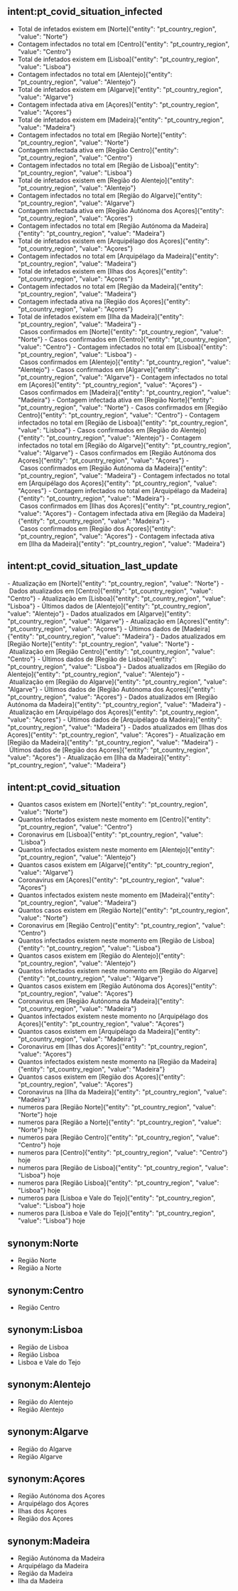 ## intent:pt_covid_situation_infected
- Total de infetados existem em [Norte]{"entity": "pt_country_region", "value": "Norte"}
- Contagem infectados no total em [Centro]{"entity": "pt_country_region", "value": "Centro"}
- Total de infetados existem em [Lisboa]{"entity": "pt_country_region", "value": "Lisboa"}
- Contagem infectados no total em [Alentejo]{"entity": "pt_country_region", "value": "Alentejo"}
- Total de infetados existem em [Algarve]{"entity": "pt_country_region", "value": "Algarve"}
- Contagem infectada ativa em [Açores]{"entity": "pt_country_region", "value": "Açores"}
- Total de infetados existem em [Madeira]{"entity": "pt_country_region", "value": "Madeira"}
- Contagem infectados no total em [Região Norte]{"entity": "pt_country_region", "value": "Norte"}
- Contagem infectada ativa em [Região Centro]{"entity": "pt_country_region", "value": "Centro"}
- Contagem infectados no total em [Região de Lisboa]{"entity": "pt_country_region", "value": "Lisboa"}
- Total de infetados existem em [Região do Alentejo]{"entity": "pt_country_region", "value": "Alentejo"}
- Contagem infectados no total em [Região do Algarve]{"entity": "pt_country_region", "value": "Algarve"}
- Contagem infectada ativa em [Região Autónoma dos Açores]{"entity": "pt_country_region", "value": "Açores"}
- Contagem infectados no total em [Região Autónoma da Madeira]{"entity": "pt_country_region", "value": "Madeira"}
- Total de infetados existem em [Arquipélago dos Açores]{"entity": "pt_country_region", "value": "Açores"}
- Contagem infectados no total em [Arquipélago da Madeira]{"entity": "pt_country_region", "value": "Madeira"}
- Total de infetados existem em [Ilhas dos Açores]{"entity": "pt_country_region", "value": "Açores"}
- Contagem infectados no total em [Região da Madeira]{"entity": "pt_country_region", "value": "Madeira"}
- Contagem infectada ativa na [Região dos Açores]{"entity": "pt_country_region", "value": "Açores"}
- Total de infetados existem em [Ilha da Madeira]{"entity": "pt_country_region", "value": "Madeira"}
- Casos confirmados em [Norte]{"entity": "pt_country_region", "value": "Norte"}
- Casos confirmados em [Centro]{"entity": "pt_country_region", "value": "Centro"}
- Contagem infectados no total em [Lisboa]{"entity": "pt_country_region", "value": "Lisboa"}
- Casos confirmados em [Alentejo]{"entity": "pt_country_region", "value": "Alentejo"}
- Casos confirmados em [Algarve]{"entity": "pt_country_region", "value": "Algarve"}
- Contagem infectados no total em [Açores]{"entity": "pt_country_region", "value": "Açores"}
- Casos confirmados em [Madeira]{"entity": "pt_country_region", "value": "Madeira"}
- Contagem infectada ativa em [Região Norte]{"entity": "pt_country_region", "value": "Norte"}
- Casos confirmados em [Região Centro]{"entity": "pt_country_region", "value": "Centro"}
- Contagem infectados no total em [Região de Lisboa]{"entity": "pt_country_region", "value": "Lisboa"}
- Casos confirmados em [Região do Alentejo]{"entity": "pt_country_region", "value": "Alentejo"}
- Contagem infectados no total em [Região do Algarve]{"entity": "pt_country_region", "value": "Algarve"}
- Casos confirmados em [Região Autónoma dos Açores]{"entity": "pt_country_region", "value": "Açores"}
- Casos confirmados em [Região Autónoma da Madeira]{"entity": "pt_country_region", "value": "Madeira"}
- Contagem infectados no total em [Arquipélago dos Açores]{"entity": "pt_country_region", "value": "Açores"}
- Contagem infectados no total em [Arquipélago da Madeira]{"entity": "pt_country_region", "value": "Madeira"}
- Casos confirmados em [Ilhas dos Açores]{"entity": "pt_country_region", "value": "Açores"}
- Contagem infectada ativa em [Região da Madeira]{"entity": "pt_country_region", "value": "Madeira"}
- Casos confirmados em [Região dos Açores]{"entity": "pt_country_region", "value": "Açores"}
- Contagem infectada ativa em [Ilha da Madeira]{"entity": "pt_country_region", "value": "Madeira"}

## intent:pt_covid_situation_last_update
- Atualização em [Norte]{"entity": "pt_country_region", "value": "Norte"}
- Dados atualizados em [Centro]{"entity": "pt_country_region", "value": "Centro"}
- Atualização em [Lisboa]{"entity": "pt_country_region", "value": "Lisboa"}
- Últimos dados de [Alentejo]{"entity": "pt_country_region", "value": "Alentejo"}
- Dados atualizados em [Algarve]{"entity": "pt_country_region", "value": "Algarve"}
- Atualização em [Açores]{"entity": "pt_country_region", "value": "Açores"}
- Últimos dados de [Madeira]{"entity": "pt_country_region", "value": "Madeira"}
- Dados atualizados em [Região Norte]{"entity": "pt_country_region", "value": "Norte"}
- Atualização em [Região Centro]{"entity": "pt_country_region", "value": "Centro"}
- Últimos dados de [Região de Lisboa]{"entity": "pt_country_region", "value": "Lisboa"}
- Dados atualizados em [Região do Alentejo]{"entity": "pt_country_region", "value": "Alentejo"}
- Atualização em [Região do Algarve]{"entity": "pt_country_region", "value": "Algarve"}
- Últimos dados de [Região Autónoma dos Açores]{"entity": "pt_country_region", "value": "Açores"}
- Dados atualizados em [Região Autónoma da Madeira]{"entity": "pt_country_region", "value": "Madeira"}
- Atualização em [Arquipélago dos Açores]{"entity": "pt_country_region", "value": "Açores"}
- Últimos dados de [Arquipélago da Madeira]{"entity": "pt_country_region", "value": "Madeira"}
- Dados atualizados em [Ilhas dos Açores]{"entity": "pt_country_region", "value": "Açores"}
- Atualização em [Região da Madeira]{"entity": "pt_country_region", "value": "Madeira"}
- Últimos dados de [Região dos Açores]{"entity": "pt_country_region", "value": "Açores"}
- Atualização em [Ilha da Madeira]{"entity": "pt_country_region", "value": "Madeira"}

## intent:pt_covid_situation
- Quantos casos existem em [Norte]{"entity": "pt_country_region", "value": "Norte"}
- Quantos infectados existem neste momento em [Centro]{"entity": "pt_country_region", "value": "Centro"}
- Coronavirus em [Lisboa]{"entity": "pt_country_region", "value": "Lisboa"}
- Quantos infectados existem neste momento em [Alentejo]{"entity": "pt_country_region", "value": "Alentejo"}
- Quantos casos existem em [Algarve]{"entity": "pt_country_region", "value": "Algarve"}
- Coronavirus em [Açores]{"entity": "pt_country_region", "value": "Açores"}
- Quantos infectados existem neste momento em [Madeira]{"entity": "pt_country_region", "value": "Madeira"}
- Quantos casos existem em [Região Norte]{"entity": "pt_country_region", "value": "Norte"}
- Coronavirus em [Região Centro]{"entity": "pt_country_region", "value": "Centro"}
- Quantos infectados existem neste momento em [Região de Lisboa]{"entity": "pt_country_region", "value": "Lisboa"}
- Quantos casos existem em [Região do Alentejo]{"entity": "pt_country_region", "value": "Alentejo"}
- Quantos infectados existem neste momento em [Região do Algarve]{"entity": "pt_country_region", "value": "Algarve"}
- Quantos casos existem em [Região Autónoma dos Açores]{"entity": "pt_country_region", "value": "Açores"}
- Coronavirus em [Região Autónoma da Madeira]{"entity": "pt_country_region", "value": "Madeira"}
- Quantos infectados existem neste momento no [Arquipélago dos Açores]{"entity": "pt_country_region", "value": "Açores"}
- Quantos casos existem em [Arquipélago da Madeira]{"entity": "pt_country_region", "value": "Madeira"}
- Coronavirus em [Ilhas dos Açores]{"entity": "pt_country_region", "value": "Açores"}
- Quantos infectados existem neste momento na [Região da Madeira]{"entity": "pt_country_region", "value": "Madeira"}
- Quantos casos existem em [Região dos Açores]{"entity": "pt_country_region", "value": "Açores"}
- Coronavirus na [Ilha da Madeira]{"entity": "pt_country_region", "value": "Madeira"}
- numeros para [Região Norte]{"entity": "pt_country_region", "value": "Norte"} hoje
- numeros para [Região a Norte]{"entity": "pt_country_region", "value": "Norte"} hoje
- numeros para [Região Centro]{"entity": "pt_country_region", "value": "Centro"} hoje
- numeros para [Centro]{"entity": "pt_country_region", "value": "Centro"} hoje
- numeros para [Região de Lisboa]{"entity": "pt_country_region", "value": "Lisboa"} hoje
- numeros para [Região Lisboa]{"entity": "pt_country_region", "value": "Lisboa"} hoje
- numeros para [Lisboa e Vale do Tejo]{"entity": "pt_country_region", "value": "Lisboa"} hoje
- numeros para [Lisboa e Vale do Tejo]{"entity": "pt_country_region", "value": "Lisboa"} hoje

## synonym:Norte
- Região Norte
- Região a Norte

## synonym:Centro
- Região Centro

## synonym:Lisboa
- Região de Lisboa
- Região Lisboa
- Lisboa e Vale do Tejo

## synonym:Alentejo
- Região do Alentejo
- Região Alentejo

## synonym:Algarve
- Região do Algarve
- Região Algarve

## synonym:Açores
- Região Autónoma dos Açores
- Arquipélago dos Açores
- Ilhas dos Açores
- Região dos Açores

## synonym:Madeira
- Região Autónoma da Madeira
- Arquipélago da Madeira
- Região da Madeira
- Ilha da Madeira